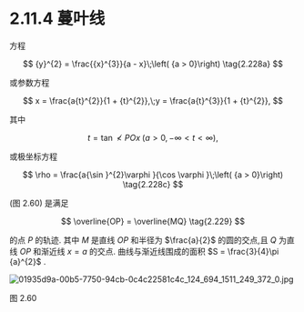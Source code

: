 # 2.11.4 蔓叶线

方程

$$
{y}^{2} = \frac{{x}^{3}}{a - x}\;\left( {a > 0}\right)  \tag{2.228a}
$$

或参数方程

$$
x = \frac{a{t}^{2}}{1 + {t}^{2}},\;y = \frac{a{t}^{3}}{1 + {t}^{2}},
$$

其中

$$
t = \tan  \nless  {POx}\;\left( {a > 0, - \infty  < t < \infty }\right) , \tag{2.228b}
$$

或极坐标方程

$$
\rho  = \frac{a{\sin }^{2}\varphi }{\cos \varphi }\;\left( {a > 0}\right)  \tag{2.228c}
$$

(图 2.60) 是满足

$$
\overline{OP} = \overline{MQ} \tag{2.229}
$$

的点 $P$ 的轨迹. 其中 $M$ 是直线 ${OP}$ 和半径为 $\frac{a}{2}$ 的圆的交点,且 $Q$ 为直线 ${OP}$ 和渐近线 $x = a$ 的交点. 曲线与渐近线围成的面积 $S = \frac{3}{4}\pi {a}^{2}$ .

![01935d9a-00b5-7750-94cb-0c4c22581c4c_124_694_1511_249_372_0.jpg](/images/01935d9a-00b5-7750-94cb-0c4c22581c4c_124_694_1511_249_372_0.jpg)

图 2.60
